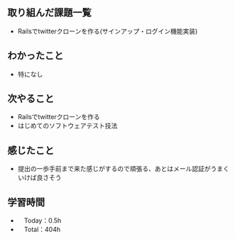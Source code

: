 ## 取り組んだ課題一覧
- Railsでtwitterクローンを作る(サインアップ・ログイン機能実装)
 
## わかったこと 
- 特になし
 
## 次やること
- Railsでtwitterクローンを作る
- はじめてのソフトウェアテスト技法

## 感じたこと
- 提出の一歩手前まで来た感じがするので頑張る、あとはメール認証がうまくいけば良さそう

## 学習時間
- 　Today：0.5h
- 　Total：404h